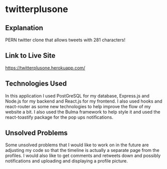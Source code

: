 # twitterplusone

## Explanation
PERN twitter clone that allows tweets with 281 characters!

## Link to Live Site
https://twitterplusone.herokuapp.com/

## Technologies Used
In this application I used PostGreSQL for my database, Express.js and Node.js for my backend and React.js for my frontend. I also used hooks and react-router as some new technologies to help improve the flow of my website a bit. I also used the Bulma framework to help style it and used the react-toastify package for the pop ups notifications.


## Unsolved Problems
Some unsolved problems that I would like to work on in the future are adjusting my code so that the timeline is actually a separate page from the profiles. I would also like to get comments and retweets down and possibly notifications and uploading and displaying a profile picture.
